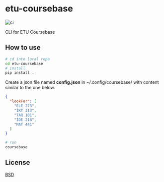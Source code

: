 # etu-coursebase
![ci](https://github.com/ssayin/etu-coursebase/workflows/ci/badge.svg)

CLI for ETU Coursebase

## How to use

```sh 
# cd into local repo
cd etu-coursebase
# install
pip install .
```
Create a json file named **config.json** in ~/.config/coursebase/ with content similar to the one below.
```json
{
  "lookFor": [
    "ELE 273",
    "İKT 313",
    "TAR 101",
    "İDE 218",
    "MAT 441"
  ]
}
```

```sh 
# run
coursebase
```
## License
[BSD](LICENSE)
